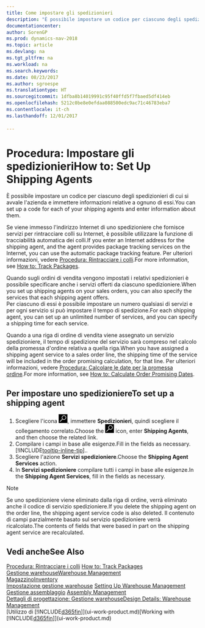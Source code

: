 ```yaml
---
title: Come impostare gli spedizionieri
description: "È possibile impostare un codice per ciascuno degli spedizionieri di cui si avvale l'azienda e immettere informazioni relative a ognuno di essi."
documentationcenter: 
author: SorenGP
ms.prod: dynamics-nav-2018
ms.topic: article
ms.devlang: na
ms.tgt_pltfrm: na
ms.workload: na
ms.search.keywords: 
ms.date: 08/23/2017
ms.author: sgroespe
ms.translationtype: HT
ms.sourcegitcommit: 1dfba8b14019991c95f40ffd5f7fbaed5df414eb
ms.openlocfilehash: 5212c0be8e0efdaa088500edc9ac71c46783eba7
ms.contentlocale: it-ch
ms.lasthandoff: 12/01/2017

---
```

# <a name="how-to-set-up-shipping-agents"></a><span data-ttu-id="e4886-103">Procedura: Impostare gli spedizionieri</span><span class="sxs-lookup"><span data-stu-id="e4886-103">How to: Set Up Shipping Agents</span></span>
<span data-ttu-id="e4886-104">È possibile impostare un codice per ciascuno degli spedizionieri di cui si avvale l'azienda e immettere informazioni relative a ognuno di essi.</span><span class="sxs-lookup"><span data-stu-id="e4886-104">You can set up a code for each of your shipping agents and enter information about them.</span></span>  

<span data-ttu-id="e4886-105">Se viene immesso l'indirizzo Internet di uno spedizioniere che fornisce servizi per rintracciare colli su Internet, è possibile utilizzare la funzione di tracciabilità automatica dei colli.</span><span class="sxs-lookup"><span data-stu-id="e4886-105">If you enter an Internet address for the shipping agent, and the agent provides package tracking services on the Internet, you can use the automatic package tracking feature.</span></span> <span data-ttu-id="e4886-106">Per ulteriori informazioni, vedere [Procedura: Rintracciare i colli](sales-how-track-packages.md).</span><span class="sxs-lookup"><span data-stu-id="e4886-106">For more information, see [How to: Track Packages](sales-how-track-packages.md).</span></span>

<span data-ttu-id="e4886-107">Quando sugli ordini di vendita vengono impostati i relativi spedizionieri è possibile specificare anche i servizi offerti da ciascuno spedizioniere.</span><span class="sxs-lookup"><span data-stu-id="e4886-107">When you set up shipping agents on your sales orders, you can also specify the services that each shipping agent offers.</span></span>  
<span data-ttu-id="e4886-108">Per ciascuno di essi è possibile impostare un numero qualsiasi di servizi e per ogni servizio si può impostare il tempo di spedizione.</span><span class="sxs-lookup"><span data-stu-id="e4886-108">For each shipping agent, you can set up an unlimited number of services, and you can specify a shipping time for each service.</span></span>  

<span data-ttu-id="e4886-109">Quando a una riga di ordine di vendita viene assegnato un servizio spedizioniere, il tempo di spedizione del servizio sarà compreso nel calcolo della promessa d'ordine relativa a quella riga.</span><span class="sxs-lookup"><span data-stu-id="e4886-109">When you have assigned a shipping agent service to a sales order line, the shipping time of the service will be included in the order promising calculation, for that line.</span></span> <span data-ttu-id="e4886-110">Per ulteriori informazioni, vedere [Procedura: Calcolare le date per la promessa ordine](sales-how-to-calculate-order-promising-dates.md).</span><span class="sxs-lookup"><span data-stu-id="e4886-110">For more information, see [How to: Calculate Order Promising Dates](sales-how-to-calculate-order-promising-dates.md).</span></span>

## <a name="to-set-up-a-shipping-agent"></a><span data-ttu-id="e4886-111">Per impostare uno spedizioniere</span><span class="sxs-lookup"><span data-stu-id="e4886-111">To set up a shipping agent</span></span>  
1.  <span data-ttu-id="e4886-112">Scegliere l'icona ![Cerca pagina o report](media/ui-search/search_small.png "icona Cerca pagina o report"), immettere **Spedizionieri**, quindi scegliere il collegamento correlato.</span><span class="sxs-lookup"><span data-stu-id="e4886-112">Choose the ![Search for Page or Report](media/ui-search/search_small.png "Search for Page or Report icon") icon, enter **Shipping Agents**, and then choose the related link.</span></span>  
2.  <span data-ttu-id="e4886-113">Compilare i campi in base alle esigenze.</span><span class="sxs-lookup"><span data-stu-id="e4886-113">Fill in the fields as necessary.</span></span> [!INCLUDE[tooltip-inline-tip](includes/tooltip-inline-tip_md.md)]<span data-ttu-id="e4886-114">.</span><span class="sxs-lookup"><span data-stu-id="e4886-114">.</span></span>  
3.  <span data-ttu-id="e4886-115">Scegliere l'azione **Servizi spedizioniere**.</span><span class="sxs-lookup"><span data-stu-id="e4886-115">Choose the **Shipping Agent Services** action.</span></span>
4. <span data-ttu-id="e4886-116">In **Servizi spedizioniere** compilare tutti i campi in base alle esigenze.</span><span class="sxs-lookup"><span data-stu-id="e4886-116">In the **Shipping Agent Services**, fill in the fields as necessary.</span></span>

> [!NOTE]  
>  <span data-ttu-id="e4886-117">Se uno spedizioniere viene eliminato dalla riga di ordine, verrà eliminato anche il codice di servizio spedizioniere.</span><span class="sxs-lookup"><span data-stu-id="e4886-117">If you delete the shipping agent on the order line, the shipping agent service code is also deleted.</span></span> <span data-ttu-id="e4886-118">Il contenuto di campi parzialmente basato sul servizio spedizioniere verrà ricalcolato.</span><span class="sxs-lookup"><span data-stu-id="e4886-118">The contents of fields that were based in part on the shipping agent service are recalculated.</span></span>  

## <a name="see-also"></a><span data-ttu-id="e4886-119">Vedi anche</span><span class="sxs-lookup"><span data-stu-id="e4886-119">See Also</span></span>
<span data-ttu-id="e4886-120">[Procedura: Rintracciare i colli](sales-how-track-packages.md)  </span><span class="sxs-lookup"><span data-stu-id="e4886-120">[How to: Track Packages](sales-how-track-packages.md)  </span></span>  
[<span data-ttu-id="e4886-121">Gestione warehouse</span><span class="sxs-lookup"><span data-stu-id="e4886-121">Warehouse Management</span></span>](warehouse-manage-warehouse.md)  
[<span data-ttu-id="e4886-122">Magazzino</span><span class="sxs-lookup"><span data-stu-id="e4886-122">Inventory</span></span>](inventory-manage-inventory.md)  
<span data-ttu-id="e4886-123">[Impostazione gestione warehouse](warehouse-setup-warehouse.md)   </span><span class="sxs-lookup"><span data-stu-id="e4886-123">[Setting Up Warehouse Management](warehouse-setup-warehouse.md)   </span></span>  
<span data-ttu-id="e4886-124">[Gestione assemblaggio](assembly-assemble-items.md)  </span><span class="sxs-lookup"><span data-stu-id="e4886-124">[Assembly Management](assembly-assemble-items.md)  </span></span>  
[<span data-ttu-id="e4886-125">Dettagli di progettazione: Gestione warehouse</span><span class="sxs-lookup"><span data-stu-id="e4886-125">Design Details: Warehouse Management</span></span>](design-details-warehouse-management.md)  
<span data-ttu-id="e4886-126">[Utilizzo di [!INCLUDE[d365fin](includes/d365fin_md.md)]](ui-work-product.md)</span><span class="sxs-lookup"><span data-stu-id="e4886-126">[Working with [!INCLUDE[d365fin](includes/d365fin_md.md)]](ui-work-product.md)</span></span>  

